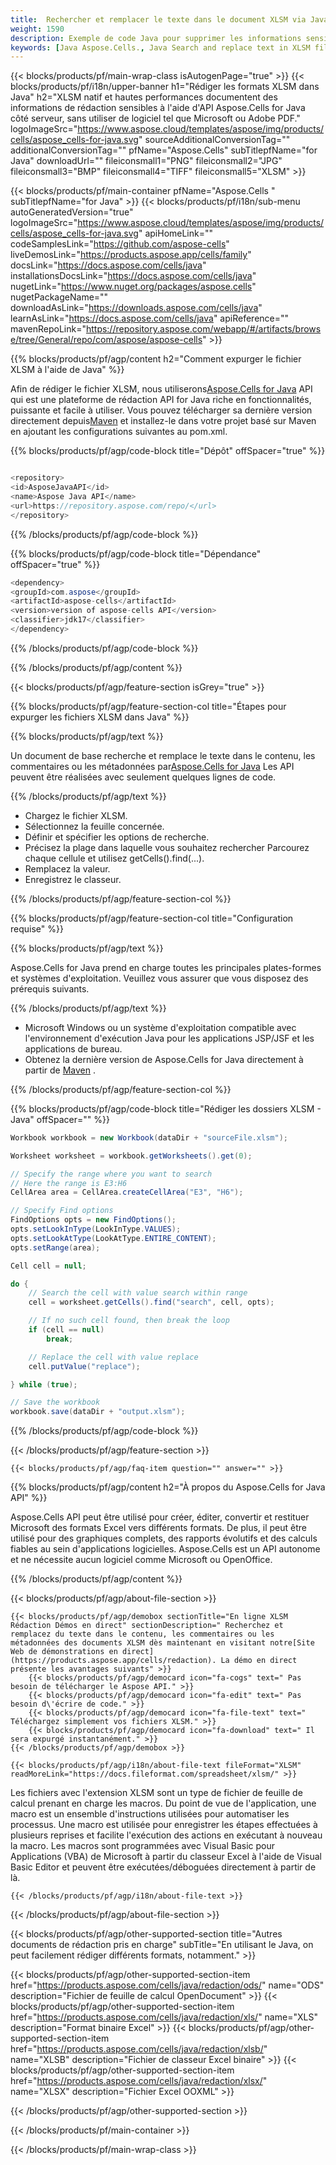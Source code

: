 ```yaml
---
title:  Rechercher et remplacer le texte dans le document XLSM via Java
weight: 1590
description: Exemple de code Java pour supprimer les informations sensibles dans le fichier XLSM sur l'environnement d'exécution Java pour les applications JSP/JSF et les applications de bureau.
keywords: [Java Aspose.Cells., Java Search and replace text in XLSM file., Java redact XLSM file., Java edit XLSM file., Java XLSM file redaction., Java Search and replace string in XLSM file]
---
```

{{< blocks/products/pf/main-wrap-class isAutogenPage="true" >}}
{{< blocks/products/pf/i18n/upper-banner h1="Rédiger les formats XLSM dans Java" h2="XLSM natif et hautes performances documentent des informations de rédaction sensibles à l\'aide d\'API Aspose.Cells for Java côté serveur, sans utiliser de logiciel tel que Microsoft ou Adobe PDF." logoImageSrc="https://www.aspose.cloud/templates/aspose/img/products/cells/aspose_cells-for-java.svg" sourceAdditionalConversionTag="" additionalConversionTag="" pfName="Aspose.Cells" subTitlepfName="for Java" downloadUrl="" fileiconsmall1="PNG" fileiconsmall2="JPG" fileiconsmall3="BMP" fileiconsmall4="TIFF" fileiconsmall5="XLSM" >}}

{{< blocks/products/pf/main-container pfName="Aspose.Cells " subTitlepfName="for Java" >}}
{{< blocks/products/pf/i18n/sub-menu autoGeneratedVersion="true" logoImageSrc="https://www.aspose.cloud/templates/aspose/img/products/cells/aspose_cells-for-java.svg" apiHomeLink="" codeSamplesLink="https://github.com/aspose-cells" liveDemosLink="https://products.aspose.app/cells/family" docsLink="https://docs.aspose.com/cells/java" installationsDocsLink="https://docs.aspose.com/cells/java" nugetLink="https://www.nuget.org/packages/aspose.cells" nugetPackageName="" downloadAsLink="https://downloads.aspose.com/cells/java" learnAsLink="https://docs.aspose.com/cells/java" apiReference="" mavenRepoLink="https://repository.aspose.com/webapp/#/artifacts/browse/tree/General/repo/com/aspose/aspose-cells" >}}

{{% blocks/products/pf/agp/content h2="Comment expurger le fichier XLSM à l\'aide de Java" %}}

 Afin de rédiger le fichier XLSM, nous utiliserons[Aspose.Cells for Java](https://products.aspose.com/cells/java) API qui est une plateforme de rédaction API for Java riche en fonctionnalités, puissante et facile à utiliser. Vous pouvez télécharger sa dernière version directement depuis[Maven](https://repository.aspose.com/webapp/#/artifacts/browse/tree/General/repo/com/aspose/aspose-cells) et installez-le dans votre projet basé sur Maven en ajoutant les configurations suivantes au pom.xml.

{{% blocks/products/pf/agp/code-block title="Dépôt" offSpacer="true" %}}

```cs

<repository>
<id>AsposeJavaAPI</id>
<name>Aspose Java API</name>
<url>https://repository.aspose.com/repo/</url>
</repository>

```

{{% /blocks/products/pf/agp/code-block %}}

{{% blocks/products/pf/agp/code-block title="Dépendance" offSpacer="true" %}}

```cs
<dependency>
<groupId>com.aspose</groupId>
<artifactId>aspose-cells</artifactId>
<version>version of aspose-cells API</version>
<classifier>jdk17</classifier>
</dependency>

```

{{% /blocks/products/pf/agp/code-block %}}

{{% /blocks/products/pf/agp/content %}}

{{< blocks/products/pf/agp/feature-section isGrey="true" >}}

{{% blocks/products/pf/agp/feature-section-col title="Étapes pour expurger les fichiers XLSM dans Java" %}}

{{% blocks/products/pf/agp/text %}}

 Un document de base recherche et remplace le texte dans le contenu, les commentaires ou les métadonnées par[Aspose.Cells for Java](https://products.aspose.com/cells/java) Les API peuvent être réalisées avec seulement quelques lignes de code.

{{% /blocks/products/pf/agp/text %}}

+ Chargez le fichier XLSM.
+ Sélectionnez la feuille concernée.
+ Définir et spécifier les options de recherche.
+ Précisez la plage dans laquelle vous souhaitez rechercher
Parcourez chaque cellule et utilisez getCells().find(...).
+ Remplacez la valeur.
+ Enregistrez le classeur.

{{% /blocks/products/pf/agp/feature-section-col %}}

{{% blocks/products/pf/agp/feature-section-col title="Configuration requise" %}}

{{% blocks/products/pf/agp/text %}}

 Aspose.Cells for Java prend en charge toutes les principales plates-formes et systèmes d'exploitation. Veuillez vous assurer que vous disposez des prérequis suivants.

{{% /blocks/products/pf/agp/text %}}

-  Microsoft Windows ou un système d'exploitation compatible avec l'environnement d'exécution Java pour les applications JSP/JSF et les applications de bureau.
-  Obtenez la dernière version de Aspose.Cells for Java directement à partir de
 [Maven](https://repository.aspose.com/webapp/#/artifacts/browse/tree/General/repo/com/aspose/aspose-cells)  .

{{% /blocks/products/pf/agp/feature-section-col %}}

{{% blocks/products/pf/agp/code-block title="Rédiger les dossiers XLSM - Java" offSpacer="" %}}

```cs
Workbook workbook = new Workbook(dataDir + "sourceFile.xlsm");

Worksheet worksheet = workbook.getWorksheets().get(0);

// Specify the range where you want to search
// Here the range is E3:H6
CellArea area = CellArea.createCellArea("E3", "H6");

// Specify Find options
FindOptions opts = new FindOptions();
opts.setLookInType(LookInType.VALUES);
opts.setLookAtType(LookAtType.ENTIRE_CONTENT);
opts.setRange(area);

Cell cell = null;

do {
	// Search the cell with value search within range
	cell = worksheet.getCells().find("search", cell, opts);

	// If no such cell found, then break the loop
	if (cell == null)
		break;

	// Replace the cell with value replace
	cell.putValue("replace");

} while (true);

// Save the workbook
workbook.save(dataDir + "output.xlsm");

```

{{% /blocks/products/pf/agp/code-block %}}

{{< /blocks/products/pf/agp/feature-section >}}

    {{< blocks/products/pf/agp/faq-item question="" answer="" >}}
 

<!-- aboutfile Starts -->

{{% blocks/products/pf/agp/content h2="À propos du Aspose.Cells for Java API" %}}

 Aspose.Cells API peut être utilisé pour créer, éditer, convertir et restituer Microsoft des formats Excel vers différents formats. De plus, il peut être utilisé pour des graphiques complets, des rapports évolutifs et des calculs fiables au sein d'applications logicielles. Aspose.Cells est un API autonome et ne nécessite aucun logiciel comme Microsoft ou OpenOffice.



{{% /blocks/products/pf/agp/content %}}

{{< blocks/products/pf/agp/about-file-section >}}

    {{< blocks/products/pf/agp/demobox sectionTitle="En ligne XLSM Rédaction Démos en direct" sectionDescription=" Recherchez et remplacez du texte dans le contenu, les commentaires ou les métadonnées des documents XLSM dès maintenant en visitant notre[Site Web de démonstrations en direct](https://products.aspose.app/cells/redaction). La démo en direct présente les avantages suivants" >}}
        {{< blocks/products/pf/agp/democard icon="fa-cogs" text=" Pas besoin de télécharger le Aspose API." >}}
        {{< blocks/products/pf/agp/democard icon="fa-edit" text=" Pas besoin d\'écrire de code." >}}
        {{< blocks/products/pf/agp/democard icon="fa-file-text" text=" Téléchargez simplement vos fichiers XLSM." >}}
        {{< blocks/products/pf/agp/democard icon="fa-download" text=" Il sera expurgé instantanément." >}}
    {{< /blocks/products/pf/agp/demobox >}}

    {{< blocks/products/pf/agp/i18n/about-file-text fileFormat="XLSM" readMoreLink="https://docs.fileformat.com/spreadsheet/xlsm/" >}}
Les fichiers avec l'extension XLSM sont un type de fichier de feuille de calcul prenant en charge les macros. Du point de vue de l'application, une macro est un ensemble d'instructions utilisées pour automatiser les processus. Une macro est utilisée pour enregistrer les étapes effectuées à plusieurs reprises et facilite l'exécution des actions en exécutant à nouveau la macro. Les macros sont programmées avec Visual Basic pour Applications (VBA) de Microsoft à partir du classeur Excel à l'aide de Visual Basic Editor et peuvent être exécutées/déboguées directement à partir de là.

    {{< /blocks/products/pf/agp/i18n/about-file-text >}}

{{< /blocks/products/pf/agp/about-file-section >}}

<!-- aboutfile Ends -->

{{< blocks/products/pf/agp/other-supported-section title="Autres documents de rédaction pris en charge" subTitle="En utilisant le Java, on peut facilement rédiger différents formats, notamment." >}}

{{< blocks/products/pf/agp/other-supported-section-item href="https://products.aspose.com/cells/java/redaction/ods/" name="ODS" description="Fichier de feuille de calcul OpenDocument" >}}
{{< blocks/products/pf/agp/other-supported-section-item href="https://products.aspose.com/cells/java/redaction/xls/" name="XLS" description="Format binaire Excel" >}}
{{< blocks/products/pf/agp/other-supported-section-item href="https://products.aspose.com/cells/java/redaction/xlsb/" name="XLSB" description="Fichier de classeur Excel binaire" >}}
{{< blocks/products/pf/agp/other-supported-section-item href="https://products.aspose.com/cells/java/redaction/xlsx/" name="XLSX" description="Fichier Excel OOXML" >}}

{{< /blocks/products/pf/agp/other-supported-section >}}

{{< /blocks/products/pf/main-container >}}
    
{{< /blocks/products/pf/main-wrap-class >}}
